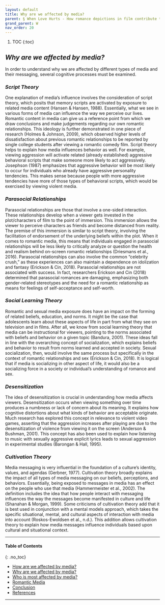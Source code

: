 ```yaml
---
layout: default
title: Why are we affected by media?
parent: § When Love Hurts - How romance depictions in film contribute to relationship abuse  
grand_parent: W 
nav_order: 20 
---
```

<style>
.dont-break-out {
  /* These are technically the same, but use both */
  overflow-wrap: break-word;
  word-wrap: break-word;

     -ms-word-break: break-all;
  /* This is the dangerous one in WebKit, as it breaks things wherever */
  word-break: break-all;
  /* Instead use this non-standard one: */
  word-break: break-word;
}

.youtube-container {
    position: relative;
    width: 100%;
    height: 0;
    padding-bottom: 56.25%;
}
.youtube-video {
    position: absolute;
    top: 0;
    left: 0;
    width: 100%;
    height: 100%;
}

</style>

<div class="dont-break-out" markdown="1">

1. TOC
{:toc}

## *Why are we affected by media?*
In order to understand why we are affected by different types of media and their messaging, several cognitive processes must be examined.

### *Script Theory*
One explanation of media’s influence involves the consideration of script theory, which posits that memory scripts are activated by exposure to related media content (Hansen & Hansen, 1988). Essentially, what we see in various forms of media can influence the way we perceive our lives. Romantic content in media can give us a reference point from which we draw conclusions and make judgements regarding our own romantic relationships. This ideology is further demonstrated in one piece of research (Holmes & Johnson, 2009), which observed higher levels of dissatisfaction about previous romantic relationships to be reported by single college students after viewing a romantic comedy film. Script theory helps to explain how media influences behavior as well. For example, viewing aggression will activate related (already established) aggressive behavioral scripts that make someone more likely to act aggressively. Josephson (1987) emphasizes that aggressive behavior will be most likely to occur for individuals who already have aggressive personality tendencies. This makes sense because people with more aggressive tendencies have more of those types of behavioral scripts, which would be exercised by viewing violent media.

### *Parasocial Relationships*
Parasocial relationships are those that involve a one-sided interaction. These relationships develop when a viewer gets invested in the plot/characters of film to the point of immersion. This immersion allows the viewer to perceive characters as friends and become distanced from reality. The premise of this immersion is similar to script theory, involving the facilitation of endorsement of the underlying beliefs within the plot. When it comes to romantic media, this means that individuals engaged in parasocial relationships will be less likely to critically analyze or question the health and realism behind on-screen romantic relationships (Driesmans et al., 2016). Parasocial relationships can also involve the common “celebrity crush,” as these experiences can also maintain a dependence on idolization and fantasy (Erickson & Cin, 2018). Parasocial relationships are not associated with success. In fact, researchers Erickson and Cin (2018) determined that parasocial romances are damaging, emphasizing both gender-related stereotypes and the need for a romantic relationship as means for feelings of self-acceptance and self-worth.

### *Social Learning Theory*
Romantic and sexual media exposure does have an impact on the forming of related beliefs, education, and norms. It might be the case that adolescents learn about these aspects of life in part from what they see on television and in films. After all, we know from social learning theory that media can be instructional for viewers, pointing to the norms associated with beliefs and behavior on a given topic (Bandura, 2001). These ideas fall in line with the overarching concept of socialization, which explains beliefs and behavior to result from norms learned and accepted in society. Sexual socialization, then, would involve the same process but specifically in the context of romantic relationships and sex (Erickson & Cin, 2018). It is logical that if media is socializing in other aspect of life, it would also be a socializing force in a society or individual’s understanding of romance and sex.

### *Desensitization*
The idea of desensitization is crucial in understanding how media affects viewers. Desensitization occurs when viewing something over time produces a numbness or lack of concern about its meaning. It explains how cognitive distortions about what kinds of behavior are acceptable originate. Much research has explored this concept in relevance to violent video games, asserting that the aggression increases after playing are due to the desensitization of violence from viewing it on the screen (Anderson & Bushman, 2001). This concept has also been used to explain how listening to music with sexually aggressive explicit lyrics leads to sexual aggression in experimental studies (Barongan & Hall, 1995).

### *Cultivation Theory*
Media messaging is very influential in the foundation of a culture’s identity, values, and agendas (Gerbner, 1977). Cultivation theory broadly explains the impact of all types of media messaging on our beliefs, perceptions, and behaviors. Essentially, being exposed to messages in media has an effect on the people who use that media (Hammermeister et al., 2002). The definition includes the idea that how people interact with messaging influences the way the messages become manifested in culture and life (Shanahan & Morgan, 1999). Some criticisms of cultivation theory add that it is best used in conjunction with a mental models approach, which takes the specific situational, mental, and cultural aspects of interaction with media into account (Roskos-Ewoldsen et al., n.d.). This addition allows cultivation theory to explain how media messages influence individuals based upon cultural and situational context.

***

#### Table of Contents
{: .no_toc}

<ul><li> <a href="/docs/W/When-Love-Hurts-How-romance-depictions-in-film-contribute-to-relationship-abuse-1/">
How are we affected by media?</a></li><li> <a href="/docs/W/When-Love-Hurts-How-romance-depictions-in-film-contribute-to-relationship-abuse-2/">
Why are we affected by media?</a></li><li> <a href="/docs/W/When-Love-Hurts-How-romance-depictions-in-film-contribute-to-relationship-abuse-3/">
Who is most affected by media?</a></li><li> <a href="/docs/W/When-Love-Hurts-How-romance-depictions-in-film-contribute-to-relationship-abuse-4/">
Romantic Media</a></li><li> <a href="/docs/W/When-Love-Hurts-How-romance-depictions-in-film-contribute-to-relationship-abuse-5/">
Conclusion</a></li><li> <a href="/docs/W/When-Love-Hurts-How-romance-depictions-in-film-contribute-to-relationship-abuse-6/">
References</a></li></ul>

***

</div>
